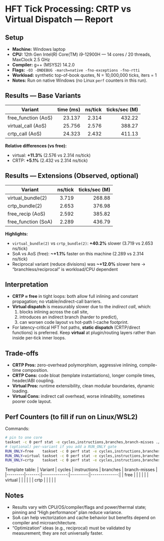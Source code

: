 # HFT Tick Processing: CRTP vs Virtual Dispatch — Report

## Setup
- **Machine:** Windows laptop
- **CPU:** 12th Gen Intel(R) Core(TM) i9-12900H — 14 cores / 20 threads, MaxClock 2.5 GHz
- **Compiler:** g++ (MSYS2) 14.2.0
- **Flags:** `-O3 -DNDEBUG -march=native -fno-exceptions -fno-rtti`
- **Workload:** synthetic top-of-book quotes, N = 10,000,000 ticks, iters = 1
- **Notes:** Run on native Windows (no Linux `perf` counters in this run).

## Results — Base Variants
| Variant             | time (ms) | ns/tick | ticks/sec (M) |
|---------------------|----------:|--------:|--------------:|
| free_function (AoS) | 23.137    | 2.314   | 432.22        |
| virtual_call (AoS)  | 25.756    | 2.576   | 388.27        |
| crtp_call (AoS)     | 24.323    | 2.432   | 411.13        |

**Relative differences (vs free):**
- virtual: **+11.3%** (2.576 vs 2.314 ns/tick)
- CRTP: **+5.1%**  (2.432 vs 2.314 ns/tick)

## Results — Extensions (Observed, optional)
| Variant              | ns/tick | ticks/sec (M) |
|----------------------|--------:|--------------:|
| virtual_bundle(2)    | 3.719   | 268.88        |
| crtp_bundle(2)       | 2.653   | 376.98        |
| free_recip (AoS)     | 2.592   | 385.82        |
| free_function (SoA)  | 2.289   | 436.79        |

**Highlights:**
- `virtual_bundle(2)` vs `crtp_bundle(2)`: **+40.2%** slower (3.719 vs 2.653 ns/tick)
- SoA vs AoS (free): **~+1.1%** faster on this machine (2.289 vs 2.314 ns/tick)
- Reciprocal variant (reduce divisions) was **~+12.0%** slower here → “branchless/reciprocal” is workload/CPU dependent

## Interpretation
- **CRTP ≈ free** in tight loops: both allow full inlining and constant propagation; no vtable/indirect-call barriers.
- **Virtual dispatch** is measurably slower due to the *indirect call*, which:
  1) blocks inlining across the call site,
  2) introduces an indirect branch (harder to predict),
  3) can worsen code layout vs hot-path I-cache footprint.
- For latency-critical HFT hot paths, **static dispatch** (CRTP/direct functions) is preferred. Keep **virtual** at plugin/routing layers rather than inside per‑tick inner loops.

## Trade-offs
- **CRTP Pros:** zero-overhead polymorphism, aggressive inlining, compile-time composition.
- **CRTP Cons:** code bloat (template instantiations), longer compile times, header/ABI coupling.
- **Virtual Pros:** runtime extensibility, clean modular boundaries, dynamic loading.
- **Virtual Cons:** indirect call overhead, worse inlinability, sometimes poorer code layout.

## Perf Counters (to fill if run on Linux/WSL2)
Commands:
```bash
# pin to one core
taskset -c 0 perf stat -e cycles,instructions,branches,branch-misses ./hft 20000000 1
# (optional) per-variant if you add a RUN_ONLY gate
RUN_ONLY=free    taskset -c 0 perf stat -e cycles,instructions,branches,branch-misses ./hft 20000000 1
RUN_ONLY=virtual taskset -c 0 perf stat -e cycles,instructions,branches,branch-misses ./hft 20000000 1
RUN_ONLY=crtp    taskset -c 0 perf stat -e cycles,instructions,branches,branch-misses ./hft 20000000 1
```

Template table:
| Variant  | cycles | instructions | branches | branch-misses |
|---------|-------:|-------------:|---------:|--------------:|
| free    |        |              |          |               |
| virtual |        |              |          |               |
| crtp    |        |              |          |               |

## Notes
- Results vary with CPU/OS/compiler/flags and power/thermal state; pinning and “High performance” plan reduce variance.
- SoA can help vectorization and cache behavior but benefits depend on compiler and microarchitecture.
- “Optimization” ideas (e.g., reciprocal) must be validated by measurement; they are not universally faster.
